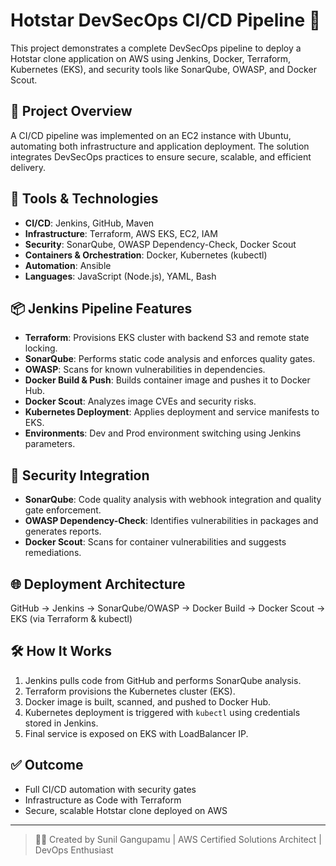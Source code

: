 # Hotstar DevSecOps CI/CD Pipeline 🚀

This project demonstrates a complete DevSecOps pipeline to deploy a Hotstar clone application on AWS using Jenkins, Docker, Terraform, Kubernetes (EKS), and security tools like SonarQube, OWASP, and Docker Scout.

## 🚧 Project Overview

A CI/CD pipeline was implemented on an EC2 instance with Ubuntu, automating both infrastructure and application deployment. The solution integrates DevSecOps practices to ensure secure, scalable, and efficient delivery.

## 🔧 Tools & Technologies

- **CI/CD**: Jenkins, GitHub, Maven
- **Infrastructure**: Terraform, AWS EKS, EC2, IAM
- **Security**: SonarQube, OWASP Dependency-Check, Docker Scout
- **Containers & Orchestration**: Docker, Kubernetes (kubectl)
- **Automation**: Ansible
- **Languages**: JavaScript (Node.js), YAML, Bash

## 📦 Jenkins Pipeline Features

- **Terraform**: Provisions EKS cluster with backend S3 and remote state locking.
- **SonarQube**: Performs static code analysis and enforces quality gates.
- **OWASP**: Scans for known vulnerabilities in dependencies.
- **Docker Build & Push**: Builds container image and pushes it to Docker Hub.
- **Docker Scout**: Analyzes image CVEs and security risks.
- **Kubernetes Deployment**: Applies deployment and service manifests to EKS.
- **Environments**: Dev and Prod environment switching using Jenkins parameters.

## 🧪 Security Integration

- **SonarQube**: Code quality analysis with webhook integration and quality gate enforcement.
- **OWASP Dependency-Check**: Identifies vulnerabilities in packages and generates reports.
- **Docker Scout**: Scans for container vulnerabilities and suggests remediations.

## 🌐 Deployment Architecture

GitHub → Jenkins → SonarQube/OWASP → Docker Build → Docker Scout → EKS (via Terraform & kubectl)


## 🛠️ How It Works

1. Jenkins pulls code from GitHub and performs SonarQube analysis.
2. Terraform provisions the Kubernetes cluster (EKS).
3. Docker image is built, scanned, and pushed to Docker Hub.
4. Kubernetes deployment is triggered with `kubectl` using credentials stored in Jenkins.
5. Final service is exposed on EKS with LoadBalancer IP.

## ✅ Outcome

- Full CI/CD automation with security gates
- Infrastructure as Code with Terraform
- Secure, scalable Hotstar clone deployed on AWS

---

> 👨‍💻 Created by Sunil Gangupamu | AWS Certified Solutions Architect | DevOps Enthusiast

